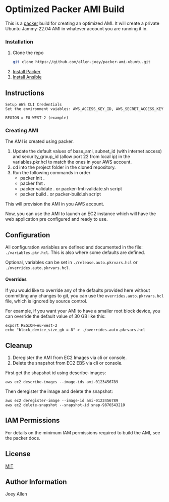 # Optimized Packer AMI Build

This is a [packer](https://packer.io) build for creating an optimized AMI.
It will create a private Ubuntu Jammy-22.04 AMI in whatever account you are running it in.

### Installation

1. Clone the repo
   ```sh
   git clone https://github.com/allen-joey/packer-ami-ubuntu.git
   ```
2. [Install Packer](https://www.packer.io/docs/install)
3. [Install Ansible](https://docs.ansible.com/ansible/latest/installation_guide/intro_installation.html)

## Instructions

```
Setup AWS CLI Credentials
Set the environment vaiables: AWS_ACCESS_KEY_ID, AWS_SECRET_ACCESS_KEY
```

```
REGION = EU-WEST-2 (example)
```

### Creating AMI

The AMI is created using packer.

1. Update the default values of base_ami, subnet_id (with internet access) and security_group_id (allow port 22 from local ip) in the variables.pkr.hcl to match the ones in your AWS account.
3. cd into the project folder in the cloned repository.
4. Run the following commands in order
    - packer init .
    - packer fmt .
    - packer validate . or packer-fmt-validate.sh script
    - packer build . or packer-build.sh script

This will provision the AMI in you AWS account.

Now, you can use the AMI to launch an EC2 instance which will have the web application pre configured and ready to use.

## Configuration

All configuration variables are defined and documented
in the file: `./variables.pkr.hcl`. This is also where some defaults are defined.

Optional, variables can be set in `./release.auto.pkrvars.hcl` or `./overrides.auto.pkrvars.hcl`.

#### Overrides

If you would like to override any of the defaults provided here without committing any changes to git, you
can use the `overrides.auto.pkrvars.hcl` file, which is ignored by source control.

For example, if you want your AMI to have a smaller root block device, you can override the default value
of 30 GB like this:

```
export REGION=eu-west-2
echo "block_device_size_gb = 8" > ./overrides.auto.pkrvars.hcl

```

## Cleanup

1. Deregister the AMI from EC2 Images via cli or console.
2. Delete the snapshot from EC2 EBS via cli or console.

First get the shapshot id using describe-images:

```
aws ec2 describe-images --image-ids ami-0123456789
```

Then deregister the image and delete the snapshot:

```
aws ec2 deregister-image --image-id ami-0123456789
aws ec2 delete-snapshot --snapshot-id snap-9876543210
```

## IAM Permissions

For details on the minimum IAM permissions required to build the AMI, see the
packer docs.

## License
[MIT](https://choosealicense.com/licenses/mit/)

## Author Information

Joey Allen